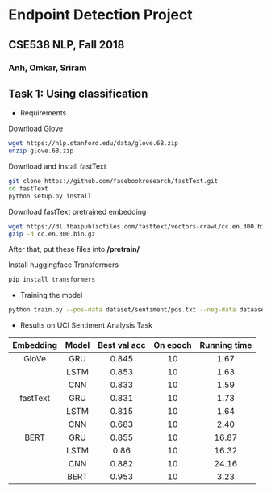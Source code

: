 # Endpoint Detection Project

## CSE538 NLP, Fall 2018

### Anh, Omkar, Sriram

## Task 1: Using classification

- Requirements

Download Glove

```bash
wget https://nlp.stanford.edu/data/glove.6B.zip
unzip glove.6B.zip
```

Download and install fastText

```bash
git clone https://github.com/facebookresearch/fastText.git
cd fastText
python setup.py install
```

Download fastText pretrained embedding

```bash
wget https://dl.fbaipublicfiles.com/fasttext/vectors-crawl/cc.en.300.bin.gz
gzip -d cc.en.300.bin.gz
```

After that, put these files into **/pretrain/**

Install huggingface Transformers

```bash
pip install transformers
```

- Training the model

```bash
python train.py --pos-data dataset/sentiment/pos.txt --neg-data dataaset/sentiment/neg.txt --embedding glove --model gru
```

- Results on UCI Sentiment Analysis Task

| Embedding | Model | Best val acc | On epoch | Running time |
| :-------: | :---: | :----------: | :------: | :----------: |
|   GloVe   |  GRU  |    0.845     |    10    |     1.67     |
|           | LSTM  |    0.853     |    10    |     1.63     |
|           |  CNN  |    0.833     |    10    |     1.59     |
| fastText  |  GRU  |    0.831     |    10    |     1.73     |
|           | LSTM  |    0.815     |    10    |     1.64     |
|           |  CNN  |    0.683     |    10    |     2.40     |
|   BERT    |  GRU  |    0.855     |    10    |    16.87     |
|           | LSTM  |     0.86     |    10    |    16.32     |
|           |  CNN  |    0.882     |    10    |    24.16     |
|           | BERT  |    0.953     |    10    |     3.23     |
